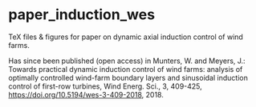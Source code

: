# paper_induction_wes
TeX files &amp; figures for paper on dynamic axial induction control of wind farms.

Has since been published (open access) in Munters, W. and Meyers, J.: Towards practical dynamic induction control of wind farms: analysis of optimally controlled wind-farm boundary layers and sinusoidal induction control of first-row turbines, Wind Energ. Sci., 3, 409-425, https://doi.org/10.5194/wes-3-409-2018, 2018.
